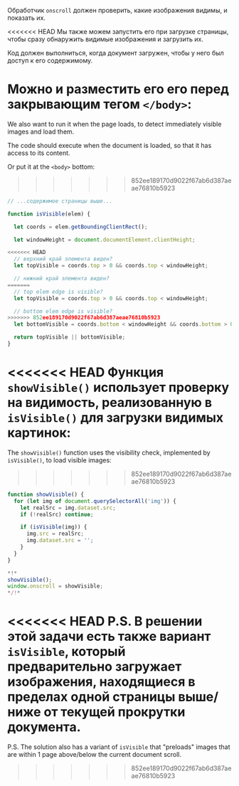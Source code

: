 Обработчик `onscroll` должен проверить, какие изображения видимы, и показать их.

<<<<<<< HEAD
Мы также можем запустить его при загрузке страницы, чтобы сразу обнаружить видимые изображения и загрузить их.

Код должен выполниться, когда документ загружен, чтобы у него был доступ к его содержимому.

Можно и разместить его его перед закрывающим тегом `</body>`:
=======
We also want to run it when the page loads, to detect immediately visible images and load them.

The code should execute when the document is loaded, so that it has access to its content.

Or put it at the `<body>` bottom:
>>>>>>> 852ee189170d9022f67ab6d387aeae76810b5923

```js
// ...содержимое страницы выше...

function isVisible(elem) {

  let coords = elem.getBoundingClientRect();

  let windowHeight = document.documentElement.clientHeight;

<<<<<<< HEAD
  // верхний край элемента виден?
  let topVisible = coords.top > 0 && coords.top < windowHeight;

  // нижний край элемента виден?
=======
  // top elem edge is visible?
  let topVisible = coords.top > 0 && coords.top < windowHeight;

  // bottom elem edge is visible?
>>>>>>> 852ee189170d9022f67ab6d387aeae76810b5923
  let bottomVisible = coords.bottom < windowHeight && coords.bottom > 0;

  return topVisible || bottomVisible;
}
```

<<<<<<< HEAD
Функция `showVisible()` использует проверку на видимость, реализованную в `isVisible()` для загрузки видимых картинок:
=======
The `showVisible()` function uses the visibility check, implemented by `isVisible()`, to load visible images:
>>>>>>> 852ee189170d9022f67ab6d387aeae76810b5923

```js
function showVisible() {
  for (let img of document.querySelectorAll('img')) {
    let realSrc = img.dataset.src;
    if (!realSrc) continue;

    if (isVisible(img)) {
      img.src = realSrc;
      img.dataset.src = '';
    }
  }
}

*!*
showVisible();
window.onscroll = showVisible;
*/!*
```

<<<<<<< HEAD
P.S. В решении этой задачи есть также вариант `isVisible`, который предварительно загружает изображения, находящиеся в пределах одной страницы выше/ниже от текущей прокрутки документа.
=======
P.S. The solution also has a variant of `isVisible` that "preloads" images that are within 1 page above/below the current document scroll.
>>>>>>> 852ee189170d9022f67ab6d387aeae76810b5923
